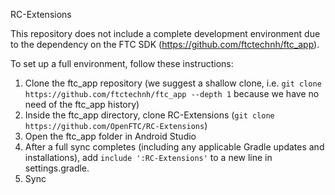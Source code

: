 RC-Extensions

This repository does not include a complete development environment due to the dependency on the FTC SDK (https://github.com/ftctechnh/ftc_app).

To set up a full environment, follow these instructions:

1) Clone the ftc_app repository (we suggest a shallow clone, i.e. `git clone https://github.com/ftctechnh/ftc_app --depth 1` because we have no need of the ftc_app history)
2) Inside the ftc_app directory, clone RC-Extensions (`git clone https://github.com/OpenFTC/RC-Extensions`)
3) Open the ftc_app folder in Android Studio
4) After a full sync completes (including any applicable Gradle updates and installations), add `include ':RC-Extensions'` to a new line in settings.gradle.
5) Sync